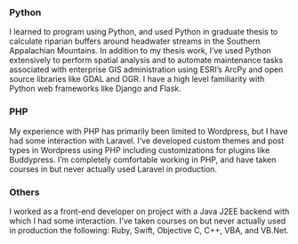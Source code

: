 ### Python
I learned to program using Python, and used Python in graduate thesis to calculate riparian buffers around headwater streams in the Southern Appalachian Mountains. In addition to my thesis work, I’ve used Python extensively to perform spatial analysis and to automate maintenance tasks associated with enterprise GIS administration using ESRI’s ArcPy and open source libraries like GDAL and OGR.  I have a high level familiarity with Python web frameworks like Django and Flask.

### PHP
My experience with PHP has primarily been limited to Wordpress, but I have had some interaction with Laravel. I’ve developed custom themes and post types in Wordpress using PHP including customizations for plugins like Buddypress. I’m completely comfortable working in PHP, and have taken courses in but never actually used Laravel in production.

### Others
I worked as a front-end developer on project with a Java J2EE backend with which I had some interaction. I’ve taken courses on but never actually used in production the following: Ruby, Swift, Objective C, C++, VBA, and VB.Net.
